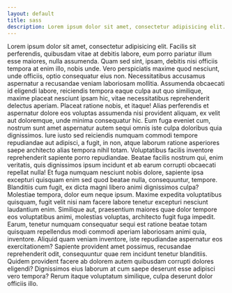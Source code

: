 ```yaml
---
layout: default
title: sass
description: Lorem ipsum dolor sit amet, consectetur adipisicing elit. Placeat, adipisci.
---
```


Lorem ipsum dolor sit amet, consectetur adipisicing elit. Facilis sit perferendis, quibusdam vitae at debitis labore, eum porro pariatur illum esse maiores, nulla assumenda. Quam sed sint, ipsam, debitis nisi officiis tempora at enim illo, nobis unde. Vero perspiciatis maxime quod nesciunt, unde officiis, optio consequatur eius non. Necessitatibus accusamus aspernatur a recusandae veniam laboriosam mollitia. Assumenda obcaecati id eligendi labore, reiciendis tempora eaque culpa aut quo similique, maxime placeat nesciunt ipsam hic, vitae necessitatibus reprehenderit delectus aperiam. Placeat ratione nobis, et itaque! Alias perferendis et aspernatur dolore eos voluptas assumenda nisi provident aliquam, ex velit aut doloremque, unde minima consequatur hic. Eum fuga eveniet cum, nostrum sunt amet aspernatur autem sequi omnis iste culpa doloribus quia dignissimos. Iure iusto sed reiciendis numquam commodi tempore repudiandae aut adipisci, a fugit, in non, atque laborum ratione asperiores saepe architecto alias tempora nihil totam. Voluptatibus facilis inventore reprehenderit sapiente porro repudiandae. Beatae facilis nostrum qui, enim veritatis, quis dignissimos ipsum incidunt et ab earum corrupti obcaecati repellat nulla! Et fuga numquam nesciunt nobis dolore, sapiente ipsa excepturi quisquam enim sed quod beatae nulla, consequuntur, tempore. Blanditiis cum fugit, ex dicta magni libero animi dignissimos culpa? Molestiae tempora, dolor eum neque ipsum. Maxime expedita voluptatibus quisquam, fugit velit nisi nam facere labore tenetur excepturi nesciunt laudantium enim. Similique aut, praesentium maiores quae dolor tempore eos voluptatibus animi, molestias voluptas, architecto fugit fuga impedit. Earum, tenetur numquam consequatur sequi est ratione beatae totam quisquam repellendus modi commodi aperiam laboriosam animi quia, inventore. Aliquid quam veniam inventore, iste repudiandae aspernatur eos exercitationem? Sapiente provident amet possimus, recusandae reprehenderit odit, consequuntur quae rem incidunt tenetur blanditiis. Quidem provident facere ab dolorem autem quibusdam corrupti dolores eligendi? Dignissimos eius laborum at cum saepe deserunt esse adipisci vero tempora? Rerum itaque voluptatum similique, culpa deserunt dolor officiis illo.